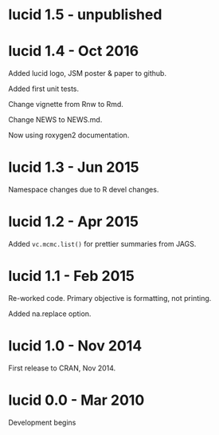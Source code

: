 
# lucid 1.5 - unpublished

# lucid 1.4 - Oct 2016

Added lucid logo, JSM poster & paper to github.

Added first unit tests.

Change vignette from Rnw to Rmd.

Change NEWS to NEWS.md.

Now using roxygen2 documentation.

# lucid 1.3 - Jun 2015

Namespace changes due to R devel changes.

# lucid 1.2 - Apr 2015

Added `vc.mcmc.list()` for prettier summaries from JAGS.

# lucid 1.1 - Feb 2015

Re-worked code.  Primary objective is formatting, not printing.

Added na.replace option.

# lucid 1.0 - Nov 2014

First release to CRAN, Nov 2014.

# lucid 0.0 - Mar 2010

Development begins

